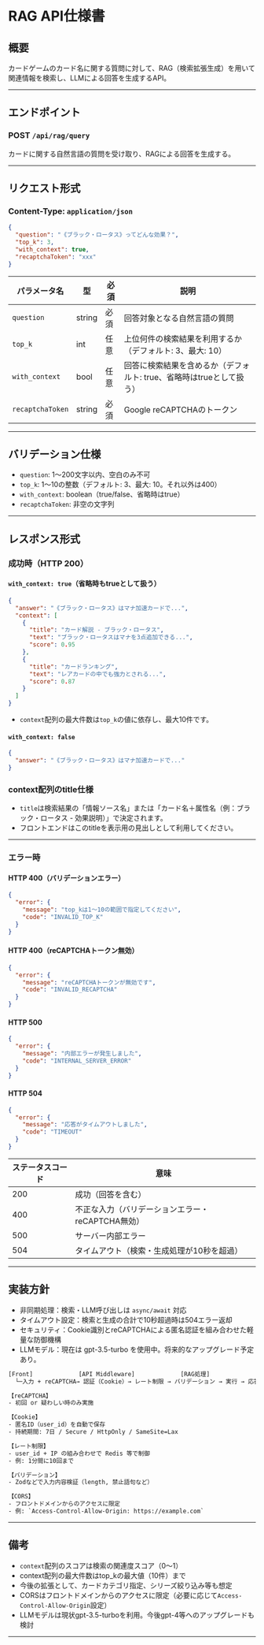 # RAG API仕様書

## 概要

カードゲームのカード名に関する質問に対して、RAG（検索拡張生成）を用いて関連情報を検索し、LLMによる回答を生成するAPI。

---

## エンドポイント

### POST `/api/rag/query`

カードに関する自然言語の質問を受け取り、RAGによる回答を生成する。

---

## リクエスト形式

### Content-Type: `application/json`

```json
{
  "question": "《ブラック・ロータス》ってどんな効果？",
  "top_k": 3,
  "with_context": true,
  "recaptchaToken": "xxx"
}
```

| パラメータ名           | 型      | 必須 | 説明                               |
| ---------------- | ------ | -- | -------------------------------- |
| `question`       | string | 必須 | 回答対象となる自然言語の質問                   |
| `top_k`          | int    | 任意 | 上位何件の検索結果を利用するか（デフォルト: 3、最大: 10） |
| `with_context`   | bool   | 任意 | 回答に検索結果を含めるか（デフォルト: true、省略時はtrueとして扱う）        |
| `recaptchaToken` | string | 必須 | Google reCAPTCHAのトークン            |

---

## バリデーション仕様

* `question`: 1〜200文字以内、空白のみ不可
* `top_k`: 1〜10の整数（デフォルト: 3、最大: 10。それ以外は400）
* `with_context`: boolean（true/false、省略時はtrue）
* `recaptchaToken`: 非空の文字列

---

## レスポンス形式

### 成功時（HTTP 200）

#### `with_context: true`（省略時もtrueとして扱う）

```json
{
  "answer": "《ブラック・ロータス》はマナ加速カードで...",
  "context": [
    {
      "title": "カード解説 - ブラック・ロータス",
      "text": "ブラック・ロータスはマナを3点追加できる...",
      "score": 0.95
    },
    {
      "title": "カードランキング",
      "text": "レアカードの中でも強力とされる...",
      "score": 0.87
    }
  ]
}
```

- `context`配列の最大件数は`top_k`の値に依存し、最大10件です。

#### `with_context: false`

```json
{
  "answer": "《ブラック・ロータス》はマナ加速カードで..."
}
```

### context配列のtitle仕様

- `title`は検索結果の「情報ソース名」または「カード名＋属性名（例：ブラック・ロータス - 効果説明）」で決定されます。
- フロントエンドはこのtitleを表示用の見出しとして利用してください。

---

### エラー時

#### HTTP 400（バリデーションエラー）

```json
{
  "error": {
    "message": "top_kは1〜10の範囲で指定してください",
    "code": "INVALID_TOP_K"
  }
}
```

#### HTTP 400（reCAPTCHAトークン無効）

```json
{
  "error": {
    "message": "reCAPTCHAトークンが無効です",
    "code": "INVALID_RECAPTCHA"
  }
}
```

#### HTTP 500

```json
{
  "error": {
    "message": "内部エラーが発生しました",
    "code": "INTERNAL_SERVER_ERROR"
  }
}
```

#### HTTP 504

```json
{
  "error": {
    "message": "応答がタイムアウトしました",
    "code": "TIMEOUT"
  }
}
```

| ステータスコード | 意味                     |
| -------- | ---------------------- |
| 200      | 成功（回答を含む）              |
| 400      | 不正な入力（バリデーションエラー・reCAPTCHA無効）      |
| 500      | サーバー内部エラー              |
| 504      | タイムアウト（検索・生成処理が10秒を超過） |

---

## 実装方針

* 非同期処理：検索・LLM呼び出しは `async/await` 対応
* タイムアウト設定：検索と生成の合計で10秒超過時は504エラー返却
* セキュリティ：Cookie識別とreCAPTCHAによる匿名認証を組み合わせた軽量な防御機構
* LLMモデル：現在は gpt-3.5-turbo を使用中。将来的なアップグレード予定あり。

```txt
[Front]             [API Middleware]             [RAG処理]
  └─入力 + reCAPTCHA→ 認証（Cookie）→ レート制限 → バリデーション → 実行 → 応答

【reCAPTCHA】
- 初回 or 疑わしい時のみ実施

【Cookie】
- 匿名ID（user_id）を自動で保存
- 持続期間: 7日 / Secure / HttpOnly / SameSite=Lax

【レート制限】
- user_id + IP の組み合わせで Redis 等で制御
- 例: 1分間に10回まで

【バリデーション】
- Zodなどで入力内容検証（length, 禁止語句など）

【CORS】
- フロントドメインからのアクセスに限定
- 例: `Access-Control-Allow-Origin: https://example.com`
```

---

## 備考

* `context`配列のスコアは検索の関連度スコア（0〜1）
* context配列の最大件数はtop_kの最大値（10件）まで
* 今後の拡張として、カードカテゴリ指定、シリーズ絞り込み等も想定
* CORSはフロントドメインからのアクセスに限定（必要に応じて`Access-Control-Allow-Origin`設定）
* LLMモデルは現状gpt-3.5-turboを利用。今後gpt-4等へのアップグレードも検討

---
